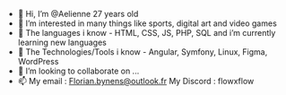 - 👋 Hi, I’m @Aelienne 27 years old
- 👀 I’m interested in many things like sports, digital art and video games
- 🌱 The languages i know - HTML, CSS, JS, PHP, SQL and i’m currently learning new languages
- 🌱 The Technologies/Tools i know - Angular, Symfony, Linux, Figma, WordPress
- 💞️ I’m looking to collaborate on ...
- 📫 My email : Florian.bynens@outlook.fr   My Discord : flowxflow


<!---
Aelienne/Aelienne is a ✨ special ✨ repository because its `README.md` (this file) appears on your GitHub profile.
You can click the Preview link to take a look at your changes.
--->
